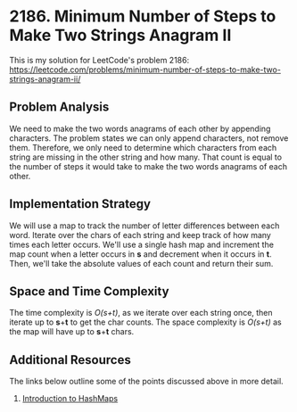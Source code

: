# 2186. Minimum Number of Steps to Make Two Strings Anagram II
This is my solution for LeetCode's problem 2186: https://leetcode.com/problems/minimum-number-of-steps-to-make-two-strings-anagram-ii/

## Problem Analysis
We need to make the two words anagrams of each other by appending characters. The problem states we can only append characters, not remove them. Therefore, we only need to determine which characters from each string are missing in the other string and how many. That count is equal to the number of steps it would take to make the two words anagrams of each other.

## Implementation Strategy
We will use a map to track the number of letter differences between each word. Iterate over the chars of each string and keep track of how many times each letter occurs. We'll use a single hash map and increment the map count when a letter occurs in **s** and decrement when it occurs in **t**. Then, we'll take the absolute values of each count and return their sum.

## Space and Time Complexity
The time complexity is *O(s+t)*, as we iterate over each string once, then iterate up to **s**+**t** to get the char counts. The space complexity is *O(s+t)* as the map will have up to **s**+**t** chars.

## Additional Resources
The links below outline some of the points discussed above in more detail.
1. [Introduction to HashMaps](https://bytethisstore.com/articles/pg/implement-hash-table)
